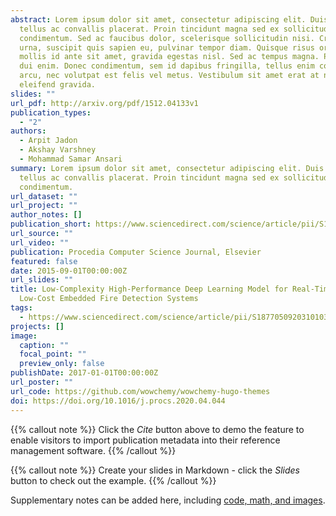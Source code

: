 ```yaml
---
abstract: Lorem ipsum dolor sit amet, consectetur adipiscing elit. Duis posuere
  tellus ac convallis placerat. Proin tincidunt magna sed ex sollicitudin
  condimentum. Sed ac faucibus dolor, scelerisque sollicitudin nisi. Cras purus
  urna, suscipit quis sapien eu, pulvinar tempor diam. Quisque risus orci,
  mollis id ante sit amet, gravida egestas nisl. Sed ac tempus magna. Proin in
  dui enim. Donec condimentum, sem id dapibus fringilla, tellus enim condimentum
  arcu, nec volutpat est felis vel metus. Vestibulum sit amet erat at nulla
  eleifend gravida.
slides: ""
url_pdf: http://arxiv.org/pdf/1512.04133v1
publication_types:
  - "2"
authors:
  - Arpit Jadon
  - Akshay Varshney
  - Mohammad Samar Ansari
summary: Lorem ipsum dolor sit amet, consectetur adipiscing elit. Duis posuere
  tellus ac convallis placerat. Proin tincidunt magna sed ex sollicitudin
  condimentum.
url_dataset: ""
url_project: ""
author_notes: []
publication_short: https://www.sciencedirect.com/science/article/pii/S1877050920310103
url_source: ""
url_video: ""
publication: Procedia Computer Science Journal, Elsevier
featured: false
date: 2015-09-01T00:00:00Z
url_slides: ""
title: Low-Complexity High-Performance Deep Learning Model for Real-Time
  Low-Cost Embedded Fire Detection Systems
tags:
  - https://www.sciencedirect.com/science/article/pii/S1877050920310103/pdf?md5=93507379dec2c93abb11e76fa4b553b9&pid=1-s2.0-S1877050920310103-main.pdf
projects: []
image:
  caption: ""
  focal_point: ""
  preview_only: false
publishDate: 2017-01-01T00:00:00Z
url_poster: ""
url_code: https://github.com/wowchemy/wowchemy-hugo-themes
doi: https://doi.org/10.1016/j.procs.2020.04.044
---
```


{{% callout note %}}
Click the *Cite* button above to demo the feature to enable visitors to import publication metadata into their reference management software.
{{% /callout %}}

{{% callout note %}}
Create your slides in Markdown - click the *Slides* button to check out the example.
{{% /callout %}}

Supplementary notes can be added here, including [code, math, and images](https://wowchemy.com/docs/writing-markdown-latex/).
